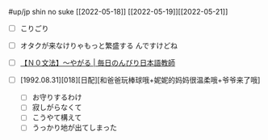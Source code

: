 #up/jp shin no suke
[[2022-05-18]] [[2022-05-19]][[2022-05-21]]

- [ ] こりごり
- [ ] オタクが来なけりゃもっと繁盛する んですけどね
- [ ] [【Ｎ０文法】～やがる | 毎日のんびり日本語教師](https://nihongonosensei.net/?p=14905)

- [ ] [1992.08.31][018][日配][和爸爸玩棒球哦+妮妮的妈妈很温柔哦+爷爷来了哦]
	- [ ] お守りするわけ
	- [ ] 寂しがらなくて
	- [ ] こうやて構えて
	- [ ] うっかり地が出てしまった